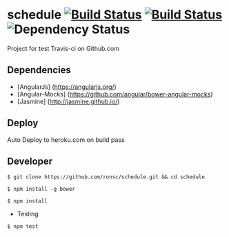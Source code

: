 schedule [![Build Status](https://travis-ci.org/ronsc/schedule.svg)](https://travis-ci.org/ronsc/schedule) [![Build Status](https://drone.io/github.com/ronsc/schedule/status.png)](https://drone.io/github.com/ronsc/schedule/latest)  ![Dependency Status](https://david-dm.org/ronsc/schedule.svg)
===
Project for test Travis-ci on Github.com

## Dependencies
- [AngularJs] (https://angularjs.org/)
- [Angular-Mocks] (https://github.com/angular/bower-angular-mocks)
- [Jasmine] (http://jasmine.github.io/)

## Deploy
Auto Deploy to heroku.com on build pass

## Developer
``` 
$ git clone https://github.com/ronsc/schedule.git && cd schedule
```
```
$ npm install -g bower
```
```
$ npm install
```
* Testing
```
$ npm test
```

